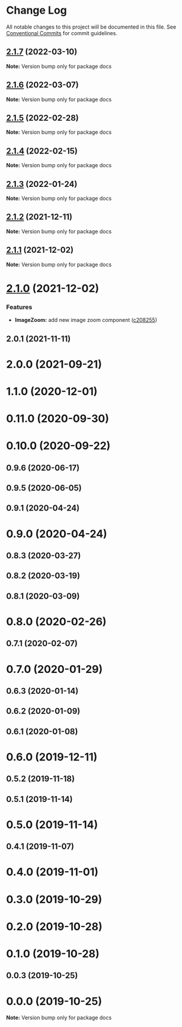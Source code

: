 # Change Log

All notable changes to this project will be documented in this file.
See [Conventional Commits](https://conventionalcommits.org) for commit guidelines.

## [2.1.7](https://github.com/noaignite/accelerator/compare/docs@2.1.6...docs@2.1.7) (2022-03-10)

**Note:** Version bump only for package docs





## [2.1.6](https://github.com/noaignite/accelerator/compare/docs@2.1.4...docs@2.1.6) (2022-03-07)

**Note:** Version bump only for package docs





## [2.1.5](https://github.com/noaignite/accelerator/compare/docs@2.1.4...docs@2.1.5) (2022-02-28)

**Note:** Version bump only for package docs





## [2.1.4](https://github.com/noaignite/accelerator/compare/docs@2.1.3...docs@2.1.4) (2022-02-15)

**Note:** Version bump only for package docs





## [2.1.3](https://github.com/noaignite/accelerator/compare/docs@2.1.2...docs@2.1.3) (2022-01-24)

**Note:** Version bump only for package docs





## [2.1.2](https://github.com/noaignite/accelerator/compare/docs@2.1.1...docs@2.1.2) (2021-12-11)

**Note:** Version bump only for package docs





## [2.1.1](https://github.com/noaignite/oui/compare/docs@2.1.0...docs@2.1.1) (2021-12-02)

**Note:** Version bump only for package docs





# [2.1.0](https://github.com/noaignite/oui/compare/docs@2.0.1...docs@2.1.0) (2021-12-02)


### Features

* **ImageZoom:** add new image zoom component ([c208255](https://github.com/noaignite/oui/commit/c20825523fe0f6ee98d8e1132aa1e94163108ffa))





## 2.0.1 (2021-11-11)



# 2.0.0 (2021-09-21)



# 1.1.0 (2020-12-01)



# 0.11.0 (2020-09-30)



# 0.10.0 (2020-09-22)



## 0.9.6 (2020-06-17)



## 0.9.5 (2020-06-05)



## 0.9.1 (2020-04-24)



# 0.9.0 (2020-04-24)



## 0.8.3 (2020-03-27)



## 0.8.2 (2020-03-19)



## 0.8.1 (2020-03-09)



# 0.8.0 (2020-02-26)



## 0.7.1 (2020-02-07)



# 0.7.0 (2020-01-29)



## 0.6.3 (2020-01-14)



## 0.6.2 (2020-01-09)



## 0.6.1 (2020-01-08)



# 0.6.0 (2019-12-11)



## 0.5.2 (2019-11-18)



## 0.5.1 (2019-11-14)



# 0.5.0 (2019-11-14)



## 0.4.1 (2019-11-07)



# 0.4.0 (2019-11-01)



# 0.3.0 (2019-10-29)



# 0.2.0 (2019-10-28)



# 0.1.0 (2019-10-28)



## 0.0.3 (2019-10-25)



# 0.0.0 (2019-10-25)

**Note:** Version bump only for package docs
